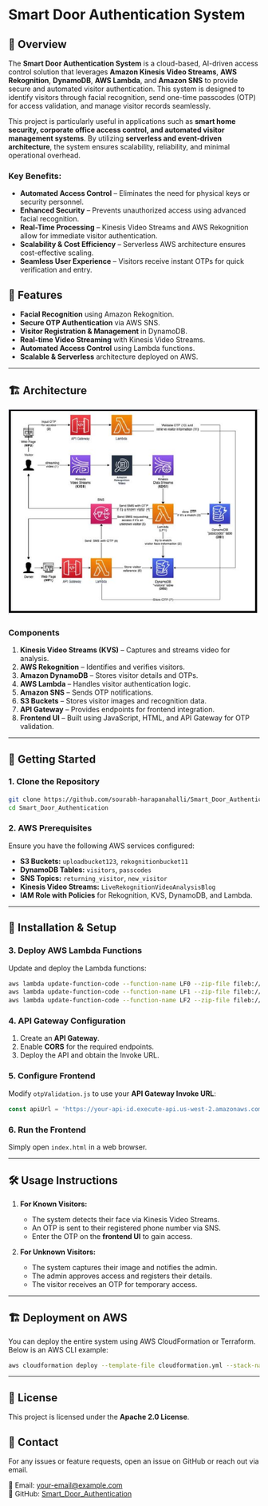 # Smart Door Authentication System

## 📌 Overview
The **Smart Door Authentication System** is a cloud-based, AI-driven access control solution that leverages **Amazon Kinesis Video Streams**, **AWS Rekognition**, **DynamoDB**, **AWS Lambda**, and **Amazon SNS** to provide secure and automated visitor authentication. This system is designed to identify visitors through facial recognition, send one-time passcodes (OTP) for access validation, and manage visitor records seamlessly. 

This project is particularly useful in applications such as **smart home security, corporate office access control, and automated visitor management systems**. By utilizing **serverless and event-driven architecture**, the system ensures scalability, reliability, and minimal operational overhead. 

### **Key Benefits:**
- **Automated Access Control** – Eliminates the need for physical keys or security personnel.
- **Enhanced Security** – Prevents unauthorized access using advanced facial recognition.
- **Real-Time Processing** – Kinesis Video Streams and AWS Rekognition allow for immediate visitor authentication.
- **Scalability & Cost Efficiency** – Serverless AWS architecture ensures cost-effective scaling.
- **Seamless User Experience** – Visitors receive instant OTPs for quick verification and entry.

## 🎯 Features
- **Facial Recognition** using Amazon Rekognition.
- **Secure OTP Authentication** via AWS SNS.
- **Visitor Registration & Management** in DynamoDB.
- **Real-time Video Streaming** with Kinesis Video Streams.
- **Automated Access Control** using Lambda functions.
- **Scalable & Serverless** architecture deployed on AWS.

---

## 🏗️ Architecture
![System Architecture](architecture/architecture-kinesis.JPG)

### **Components**
1. **Kinesis Video Streams (KVS)** – Captures and streams video for analysis.
2. **AWS Rekognition** – Identifies and verifies visitors.
3. **Amazon DynamoDB** – Stores visitor details and OTPs.
4. **AWS Lambda** – Handles visitor authentication logic.
5. **Amazon SNS** – Sends OTP notifications.
6. **S3 Buckets** – Stores visitor images and recognition data.
7. **API Gateway** – Provides endpoints for frontend integration.
8. **Frontend UI** – Built using JavaScript, HTML, and API Gateway for OTP validation.

---

## 🚀 Getting Started

### **1. Clone the Repository**
```bash
git clone https://github.com/sourabh-harapanahalli/Smart_Door_Authentication.git
cd Smart_Door_Authentication
```

### **2. AWS Prerequisites**
Ensure you have the following AWS services configured:
- **S3 Buckets:** `uploadbucket123`, `rekognitionbucket11`
- **DynamoDB Tables:** `visitors`, `passcodes`
- **SNS Topics:** `returning_visitor`, `new_visitor`
- **Kinesis Video Streams:** `LiveRekognitionVideoAnalysisBlog`
- **IAM Role with Policies** for Rekognition, KVS, DynamoDB, and Lambda.

---

## 🔧 Installation & Setup

### **3. Deploy AWS Lambda Functions**
Update and deploy the Lambda functions:
```bash
aws lambda update-function-code --function-name LF0 --zip-file fileb://LF0.zip
aws lambda update-function-code --function-name LF1 --zip-file fileb://LF1.zip
aws lambda update-function-code --function-name LF2 --zip-file fileb://LF2.zip
```

### **4. API Gateway Configuration**
1. Create an **API Gateway**.
2. Enable **CORS** for the required endpoints.
3. Deploy the API and obtain the Invoke URL.

### **5. Configure Frontend**
Modify `otpValidation.js` to use your **API Gateway Invoke URL**:
```js
const apiUrl = 'https://your-api-id.execute-api.us-west-2.amazonaws.com/dev/otp';
```

### **6. Run the Frontend**
Simply open `index.html` in a web browser.

---

## 🛠️ Usage Instructions
1. **For Known Visitors:**
   - The system detects their face via Kinesis Video Streams.
   - An OTP is sent to their registered phone number via SNS.
   - Enter the OTP on the **frontend UI** to gain access.

2. **For Unknown Visitors:**
   - The system captures their image and notifies the admin.
   - The admin approves access and registers their details.
   - The visitor receives an OTP for temporary access.

---

## 🏗️ Deployment on AWS
You can deploy the entire system using AWS CloudFormation or Terraform. Below is an AWS CLI example:
```bash
aws cloudformation deploy --template-file cloudformation.yml --stack-name SmartDoorStack
```

---

## 📜 License
This project is licensed under the **Apache 2.0 License**.

## 📩 Contact
For any issues or feature requests, open an issue on GitHub or reach out via email.

📧 Email: your-email@example.com  
🐙 GitHub: [Smart_Door_Authentication](https://github.com/sourabh-harapanahalli/Smart_Door_Authentication)


